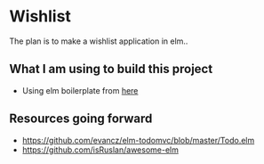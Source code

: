 # Wishlist

The plan is to make a wishlist application in elm..



## What I am using to build this project

 * Using elm boilerplate from [here](https://github.com/guillaumearm/elm-boilerplate)


 ## Resources going forward

 * https://github.com/evancz/elm-todomvc/blob/master/Todo.elm
 * https://github.com/isRuslan/awesome-elm

